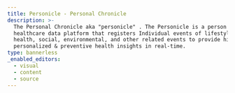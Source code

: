```yaml
---
title: Personicle - Personal Chronicle
description: >-
  The Personal Chronicle aka "personicle" . The Personicle is a person centric
  healthcare data platform that registers Individual events of lifestyle,
  health, social, environmental, and other related events to provide highly
  personalized & preventive health insights in real-time.
type: bannerless
_enabled_editors:
  - visual
  - content
  - source
---
```


